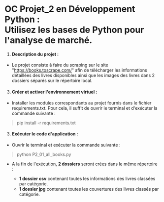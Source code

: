 
# OC Projet_2 en Développement Python : <br> Utilisez les bases de Python pour l'analyse de marché.

1. #### Description du projet  :
- Le projet consiste à faire du scraping sur le site "https://books.toscrape.com/" afin de télécharger les informations détaillées des livres disponibles ainsi que les images des livres dans 2 dossiers séparés sur le répertoire local.

3. #### Créer et activer l'environnement virtuel :
- Installer les modules correspondants au projet fournis dans le fichier requirements.txt. Pour cela, il suffit de ouvrir le terminal et d'exécuter la commande suivante :

> pip install -r requirements.txt

3. #### Exécuter le code d'application :
-  Ouvrir le terminal et exécuter la commande suivante :

> python P2_01_all_books.py

- A la fin de l'exécution, **2 dossiers** seront crées dans le même répertoire :

	- **1 dossier csv** contenant toutes les informations des livres classées par catégorie.
	- **1 dossier jpg** contenant toutes les couvertures des livres classés par catégorie.